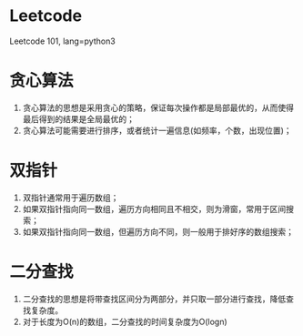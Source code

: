# Leetcode
Leetcode 101, lang=python3

# 贪心算法
1. 贪心算法的思想是采用贪心的策略，保证每次操作都是局部最优的，从而使得最后得到的结果是全局最优的；
2. 贪心算法可能需要进行排序，或者统计一遍信息(如频率，个数，出现位置)；

# 双指针
1. 双指针通常用于遍历数组；
2. 如果双指针指向同一数组，遍历方向相同且不相交，则为滑窗，常用于区间搜索；
3. 如果双指针指向同一数组，但遍历方向不同，则一般用于排好序的数组搜索；

# 二分查找
1. 二分查找的思想是将带查找区间分为两部分，并只取一部分进行查找，降低查找复杂度。
2. 对于长度为O(n)的数组，二分查找的时间复杂度为O(logn)

